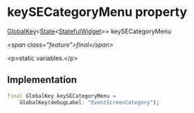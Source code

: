 


# keySECategoryMenu property







[GlobalKey](https:api.flutter.dev/flutter/widgets/GlobalKey-class.html)&lt;[State](https:api.flutter.dev/flutter/widgets/State-class.html)&lt;[StatefulWidget](https:api.flutter.dev/flutter/widgets/StatefulWidget-class.html)\>\> keySECategoryMenu
  
_\<span class="feature"\>final\</span\>_



\<p\>static variables.\</p\>



## Implementation

```dart
final GlobalKey keySECategoryMenu =
    GlobalKey(debugLabel: "EventScreenCategory");
```







